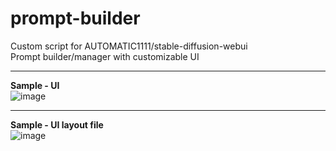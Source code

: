 # prompt-builder
Custom script for AUTOMATIC1111/stable-diffusion-webui\
Prompt builder/manager with customizable UI

***
**Sample - UI**\
![image](https://github.com/ten0t10-0/prompt-builder/assets/36201345/07ed197a-b209-41d2-bd66-76160db30845)

***
**Sample - UI layout file**\
![image](https://github.com/ten0t10-0/prompt-builder/assets/36201345/992ad15b-badf-4ff3-b1e1-16e67711c31f)
